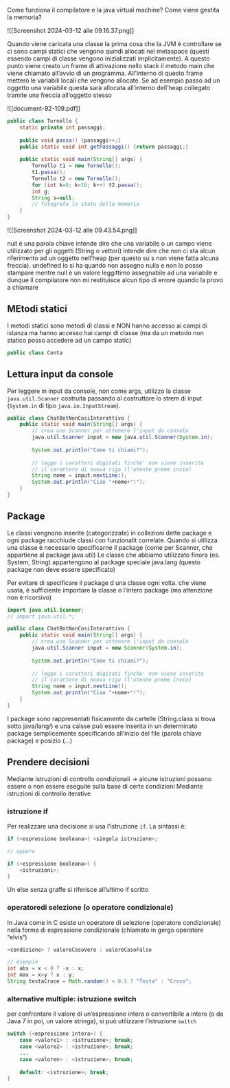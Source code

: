 Come funziona il compilatore e la java virtual machine? Come viene gestita la memoria?

![[Screenshot 2024-03-12 alle 09.16.37.png]]

Quando viene caricata una classe la prima cosa che la JVM è controllare se ci sono campi statici che vengono quindi allocati nel metaspace (questi essendo campi di classe vengono inizializzati implicitamente).
A questo punto viene creato un frame di attivazione nello stack il metodo main che viene chiamato all’avvio di un programma. All’interno di questo frame metterò le variabili locali che vengono allocate. Se ad esempio passo ad un oggetto una variabile questa sarà allocata all’interno dell’heap collegato tramite una freccia all’oggetto stesso

![[document-92-109.pdf]]

```java
public class Tornello {
	static private int passaggi;
	
	public void passa() {passaggi++;}
	public static void int getPassaggi() {return passaggi;}
	
	public static void main(String[] args) {
		Tornello t1 = new Tornello();
		t1.passa();
		Tornello t2 = new Tornello();
		for (int k=0; k<10; k++) t2.passa();
		int g;
		String s=null;
		// fotografa lo stato della memoria
	}
}
```

![[Screenshot 2024-03-12 alle 09.43.54.png]]

null è una parola chiave intende dire che una variabile o un campo viene utilizzato per gli oggetti (String o vettori) intende dire che non ci sta alcun riferimento ad un oggetto nell’heap (per questo su s non viene fatta alcuna freccia). undefined lo si ha quando non assegno nulla e non lo posso stampare mentre null è un valore leggittimo assegnabile ad una variabile e dunque il compilatore non mi restituisce alcun tipo di errore quando la provo a chiamare

## MEtodi statici
I metodi statici sono metodi di classi e NON hanno accesso ai campi di istanza ma hanno accesso hai campi di classe (ma da un metodo non statico posso accedere ad un campo static)

```java
public class Conta
```

## Lettura input da console
Per leggere in input da console, non come args, utilizzo la classe `java.util.Scanner` costruita passando al costruttore lo strem di input (`System.in` di tipo `java.io.InputStream`).

```java
public class ChatBotNonCosiInterattivo {
	public static void main(String[] args) {
		// crea uno Scanner per ottenere l'input da console
		java.util.Scanner input = new java.util.Scanner(System.in);
		
		System.out.println("Come ti chiami?");
		
		// legge i caratteri digitati finche' non viene inserito
		// il carattere di nuova riga (l'utente preme invio)
		String nome = input.nextLine();
		System.out.println("Ciao "+nome+"!");
	}
}
```

## Package
Le classi vengnono inserite (categorizzate) in collezioni dette package e ogni package racchiude classi con funzionalit correlate.
Quando si utilizza una classe è necessario specificarne il package (come per Scanner, che appartiene al package java.util)
Le classe che abbiamo utilizzato finora (es. System, String) appartengono al package speciale java.lang (questo package non deve essere specificato)

Per evitare di specificare il package d una classe ogni volta. che viene usata, è sufficiente importare la classe o l’intero package (ma attenzione non è ricorsivo)

```java
import java.util.Scanner;
// import java.util.*;

public class ChatBotNonCosiInterattivo {
	public static void main(String[] args) {
		// crea uno Scanner per ottenere l'input da console
		java.util.Scanner input = new Scanner(System.in);
		
		System.out.println("Come ti chiami?");
		
		// legge i caratteri digitati finche' non viene inserito
		// il carattere di nuova riga (l'utente preme invio)
		String nome = input.nextLine();
		System.out.println("Ciao "+nome+"!");
	}
}
```

I package sono rappresentati fisicamente da cartelle (String.class si trova sotto java/lang/) e una calsse può essere inserita in un determinato package semplicemente specificando all’inizio del file (parola chiave package) e posizio (…)

## Prendere decisioni
Mediante istruzioni di controllo condizionali → alcune istruzioni possono essere o non essere eseguite sulla base di certe condizioni
Mediante istruzioni di controllo iterative
### istruzione if
Per realizzare una decisione si usa l’istruzione `if`. La sintassi è:

```java
if (<espressione booleana>) <singola istruzione>;

// oppure

if (<espressione booleana>) {
	<istruzioni>;
}
```

 Un else senza graffe si riferisce all’ultimo if scritto


### operatoredi selezione (o operatore condizionale)
In Java come in C esiste un operatore di selezione (operatore condizionale) nella forma di espressione condizionale (chiamato in gergo operatore “elvis“)

```java
<condizione> ? valoreCasoVero : valoreCasoFalso

// esempio
int abs = x < 0 ? -x : x;
int max = x>y ? x : y;
String testaCroce = Math.random() < 0.5 ? "Testa" : "Croce";
```

### alternative multiple: istruzione switch
per confrontare il valore di un’espressione intera o convertibile a intero (o da Java 7 in poi, un valore stringa), si può utilizzare l’istruzione `switch`

```java
switch (<espressione intera>) {
	case <valore1> : <istruzione>; break;
	case <valore2> : <istruzione>; break;
	...
	case <valoren> : <istruzione>; break;
	
	default: <istruzione>; break;
}
```